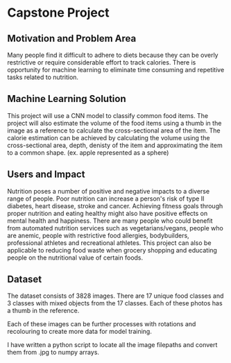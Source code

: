 # Capstone Project

## Motivation and Problem Area

Many people find it difficult to adhere to diets because they can be overly restrictive or require considerable effort to track calories.
There is opportunity for machine learning to eliminate time consuming and repetitive tasks related to nutrition.

## Machine Learning Solution

This project will use a CNN model to classify common food items. The project will also estimate the volume of the food items using a thumb in the image as a reference to calculate the cross-sectional area of the item. The calorie estimation can be achieved by calculating the volume using the cross-sectional area, depth, denisty of the item and approximating the item to a common shape. (ex. apple represented as a sphere)

## Users and Impact

Nutrition poses a number of positive and negative impacts to a diverse range of people. Poor nutrition can increase a person's risk of type II diabetes, heart disease, stroke and cancer. Achieving fitness goals through proper nutrition and eating healthy might also have positive effects on mental health and happiness. There are many people who could benefit from automated nutrition services such as vegetarians/vegans, people who are anemic, people with restrictive food allergies, bodybuilders, professional athletes and recreational athletes. This project can also be applicable to reducing food waste when grocery shopping and educating people on the nutritional value of certain foods.

## Dataset

The dataset consists of 3828 images. There are 17 unique food classes and 3 classes with mixed objects from the 17 classes. Each of these photos has a thumb in the reference. 

Each of these images can be further processes with rotations and recolouring to create more data for model training.

I have written a python script to locate all the image filepaths and convert them from .jpg to numpy arrays.

